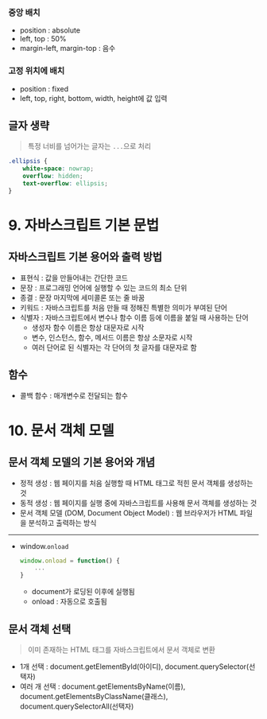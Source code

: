 ### 중앙 배치

- position : absolute
- left, top : 50%
- margin-left, margin-top : 음수



### 고정 위치에 배치

- position : fixed
- left, top, right, bottom, width, height에 값 입력



## 글자 생략

> 특정 너비를 넘어가는 글자는 `...`으로 처리

```css
.ellipsis {
    white-space: nowrap;
    overflow: hidden;
    text-overflow: ellipsis;
}
```



# 9. 자바스크립트 기본 문법

## 자바스크립트 기본 용어와 출력 방법

- 표현식 : 값을 만들어내는 간단한 코드
- 문장 : 프로그래밍 언어에 실행할 수 있는 코드의 최소 단위
- 종결 : 문장 마지막에 세미콜론 또는 줄 바꿈
- 키워드 : 자바스크립트를 처음 만들 때 정해진 특별한 의미가 부여된 단어
- 식별자 : 자바스크립트에서 변수나 함수 이름 등에 이름을 붙일 때 사용하는 단어
  - 생성자 함수 이름은 항상 대문자로 시작
  - 변수, 인스턴스, 함수, 메서드 이름은 항상 소문자로 시작
  - 여러 단어로 된 식별자는 각 단어의 첫 글자를 대문자로 함



## 함수

- 콜백 함수 : 매개변수로 전달되는 함수



# 10. 문서 객체 모델

## 문서 객체 모델의 기본 용어와 개념

- 정적 생성 : 웹 페이지를 처음 실행할 때 HTML 태그로 적힌 문서 객체를 생성하는 것
- 동적 생성 : 웹 페이지를 실행 중에 자바스크립트를 사용해 문서 객체를 생성하는 것
- 문서 객체 모델 (DOM, Document Object Model) : 웹 브라우저가 HTML 파일을 분석하고 출력하는 방식

---

- window.`onload`

  ```javascript
  window.onload = function() {
      ...
  }
  ```

  - document가 로딩된 이후에 실행됨
  - onload : 자동으로 호출됨

## 문서 객체 선택

> 이미 존재하는 HTML 태그를 자바스크립트에서 문서 객체로 변환

- 1개 선택 : document.getElementById(아이디), document.querySelector(선택자)
- 여러 개 선택 : document.getElementsByName(이름), document.getElementsByClassName(클래스), document.querySelectorAll(선택자)